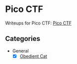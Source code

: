 # Pico CTF
Writeups for Pico CTF: [Pico CTF](https://picoctf.org/)

## Categories
- General
   - [X] [Obedient Cat](General/Obedient%20Cat.md)